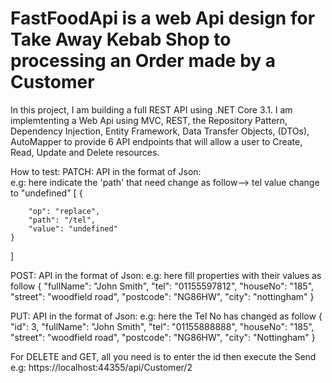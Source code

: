 # FastFoodApi is a web Api design for Take Away Kebab Shop to processing an Order made by a Customer
In this project, I am building a full REST API using .NET Core 3.1.
I am implemtenting a Web Api using MVC, REST, the Repository Pattern, 
Dependency Injection, Entity Framework, Data Transfer Objects, (DTOs),
AutoMapper to provide 6 API endpoints that will allow a user to Create, Read, Update and Delete resources.

How to test:
PATCH: API
in the format of Json:  
e.g: here indicate the 'path' that need change as follow--> tel value change to "undefined"
[
     {
        
        "op": "replace",
        "path": "/tel",
        "value": "undefined"       
    }
 ] 
 
 POST: API
 in the format of Json:
 e.g: here fill properties with their values as follow
 {
    "fullName": "John Smith",
    "tel": "01155597812",
    "houseNo": "185",
    "street": "woodfield road",
    "postcode": "NG86HW",
    "city": "nottingham"
}

 PUT: API
 in the format of Json:
 e.g: here the Tel No has changed as follow
{
        "id": 3,
        "fullName": "John Smith",
        "tel": "01155888888",
        "houseNo": "185",
        "street": "woodfield road",
        "postcode": "NG86HW",
        "city": "Nottingham"
   }
   
For DELETE and GET, all you need is to enter the id then execute the Send
e.g: https://localhost:44355/api/Customer/2

